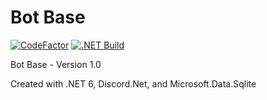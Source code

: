 # Bot Base

[![CodeFactor](https://www.codefactor.io/repository/github/the-mighty-mo/botbase/badge)](https://www.codefactor.io/repository/github/the-mighty-mo/botbase)
[![.NET Build](https://github.com/the-mighty-mo/BotBase/actions/workflows/dotnet.yml/badge.svg)](https://github.com/the-mighty-mo/BotBase/actions/workflows/dotnet.yml)

Bot Base - Version 1.0

Created with .NET 6, Discord.Net, and Microsoft.Data.Sqlite
